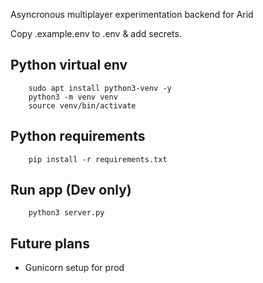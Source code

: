 Asyncronous multiplayer experimentation backend for Arid

Copy .example.env to .env & add secrets.

## Python virtual env
```
    sudo apt install python3-venv -y
    python3 -m venv venv 
    source venv/bin/activate
```

## Python requirements
```
    pip install -r requirements.txt
```

## Run app (Dev only)
```
    python3 server.py
```

## Future plans
- Gunicorn setup for prod

